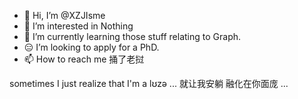 - 👋 Hi, I’m @XZJIsme
- 👀 I’m interested in Nothing
- 🌱 I’m currently learning those stuff relating to Graph.
- 😑 I’m looking to apply for a PhD.
- 📫 How to reach me 捅了老挝

<!---
XZJIsme/XZJIsme is a ✨ special ✨ repository because its `README.md` (this file) appears on your GitHub profile.
You can click the Preview link to take a look at your changes.
--->

sometimes I just realize that I'm a lʊzə ... 就让我安躺 融化在你面庞 ...
